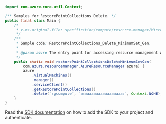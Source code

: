 ```java
import com.azure.core.util.Context;

/** Samples for RestorePointCollections Delete. */
public final class Main {
    /*
     * x-ms-original-file: specification/compute/resource-manager/Microsoft.Compute/stable/2021-11-01/examples/compute/RestorePointCollections_Delete_MinimumSet_Gen.json
     */
    /**
     * Sample code: RestorePointCollections_Delete_MinimumSet_Gen.
     *
     * @param azure The entry point for accessing resource management APIs in Azure.
     */
    public static void restorePointCollectionsDeleteMinimumSetGen(
        com.azure.resourcemanager.AzureResourceManager azure) {
        azure
            .virtualMachines()
            .manager()
            .serviceClient()
            .getRestorePointCollections()
            .delete("rgcompute", "aaaaaaaaaaaaaaaaaaaa", Context.NONE);
    }
}
```

Read the [SDK documentation](https://github.com/Azure/azure-sdk-for-java/blob/azure-resourcemanager_2.14.0/sdk/resourcemanager/azure-resourcemanager/README.md) on how to add the SDK to your project and authenticate.
